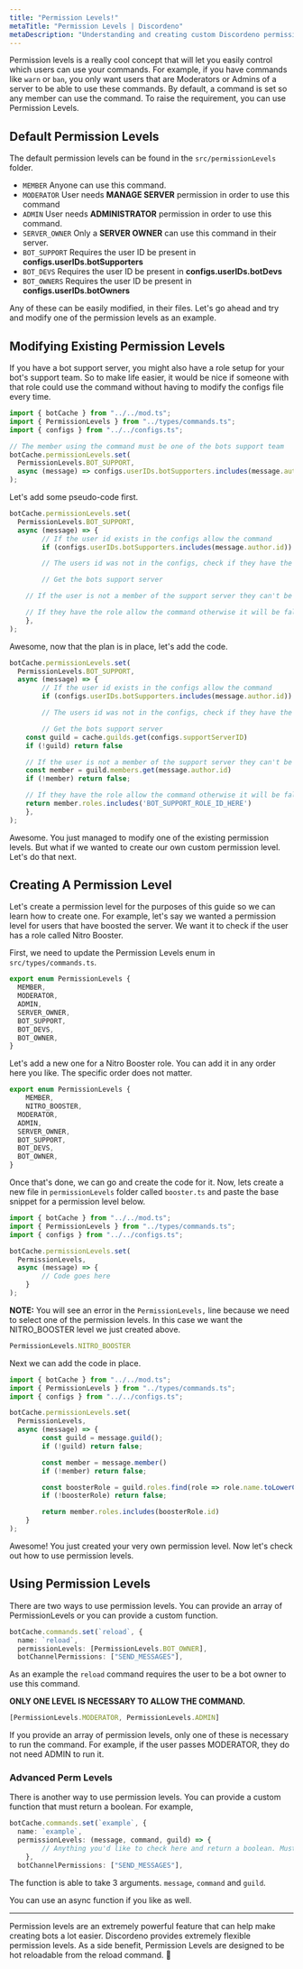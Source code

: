```yaml
---
title: "Permission Levels!"
metaTitle: "Permission Levels | Discordeno"
metaDescription: "Understanding and creating custom Discordeno permission levels!"
---
```


Permission levels is a really cool concept that will let you easily control which users can use your commands. For example, if you have commands like `warn` or `ban`, you only want users that are Moderators or Admins of a server to be able to use these commands. By default, a command is set so any member can use the command. To raise the requirement, you can use Permission Levels.

## Default Permission Levels

The default permission levels can be found in the `src/permissionLevels` folder.

- `MEMBER` Anyone can use this command.
- `MODERATOR` User needs **MANAGE SERVER** permission in order to use this command
- `ADMIN` User needs **ADMINISTRATOR** permission in order to use this command.
- `SERVER_OWNER` Only a **SERVER OWNER** can use this command in their server.
- `BOT_SUPPORT` Requires the user ID be present in **configs.userIDs.botSupporters**
- `BOT_DEVS` Requires the user ID be present in **configs.userIDs.botDevs**
- `BOT_OWNERS` Requires the user ID be present in **configs.userIDs.botOwners**

Any of these can be easily modified, in their files. Let's go ahead and try and modify one of the permission levels as an example.

## Modifying Existing Permission Levels

If you have a bot support server, you might also have a role setup for your bot's support team. So to make life easier, it would be nice if someone with that role could use the command without having to modify the configs file every time.

```ts
import { botCache } from "../../mod.ts";
import { PermissionLevels } from "../types/commands.ts";
import { configs } from "../../configs.ts";

// The member using the command must be one of the bots support team
botCache.permissionLevels.set(
  PermissionLevels.BOT_SUPPORT,
  async (message) => configs.userIDs.botSupporters.includes(message.author.id),
);
```

Let's add some pseudo-code first.

```ts
botCache.permissionLevels.set(
  PermissionLevels.BOT_SUPPORT,
  async (message) => {
		// If the user id exists in the configs allow the command
		if (configs.userIDs.botSupporters.includes(message.author.id)) return true

		// The users id was not in the configs, check if they have the role in bot server

		// Get the bots support server

    // If the user is not a member of the support server they can't be one of the support staff.

    // If they have the role allow the command otherwise it will be false and block the command.
	},
);
```

Awesome, now that the plan is in place, let's add the code.

```ts
botCache.permissionLevels.set(
  PermissionLevels.BOT_SUPPORT,
  async (message) => {
		// If the user id exists in the configs allow the command
		if (configs.userIDs.botSupporters.includes(message.author.id)) return true

		// The users id was not in the configs, check if they have the role in bot server

		// Get the bots support server
    const guild = cache.guilds.get(configs.supportServerID)
    if (!guild) return false

    // If the user is not a member of the support server they can't be one of the support staff.
    const member = guild.members.get(message.author.id)
    if (!member) return false;

    // If they have the role allow the command otherwise it will be false and block the command.
    return member.roles.includes('BOT_SUPPORT_ROLE_ID_HERE')
	},
);
```

Awesome. You just managed to modify one of the existing permission levels. But what if we wanted to create our own custom permission level. Let's do that next.

## Creating A Permission Level

Let's create a permission level for the purposes of this guide so we can learn how to create one. For example, let's say we wanted a permission level for users that have boosted the server. We want it to check if the user has a role called Nitro Booster.

First, we need to update the Permission Levels enum in `src/types/commands.ts`.

```ts
export enum PermissionLevels {
  MEMBER,
  MODERATOR,
  ADMIN,
  SERVER_OWNER,
  BOT_SUPPORT,
  BOT_DEVS,
  BOT_OWNER,
}
```

Let's add a new one for a Nitro Booster role. You can add it in any order here you like. The specific order does not matter.

```ts
export enum PermissionLevels {
	MEMBER,
	NITRO_BOOSTER,
  MODERATOR,
  ADMIN,
  SERVER_OWNER,
  BOT_SUPPORT,
  BOT_DEVS,
  BOT_OWNER,
}
```

Once that's done, we can go and create the code for it. Now, lets create a new file in `permissionLevels` folder called `booster.ts` and paste the base snippet for a permission level below.

```ts
import { botCache } from "../../mod.ts";
import { PermissionLevels } from "../types/commands.ts";
import { configs } from "../../configs.ts";

botCache.permissionLevels.set(
  PermissionLevels,
  async (message) => {
		// Code goes here
	}
);
```

**NOTE:** You will see an error in the `PermissionLevels,` line because we need to select one of the permission levels. In this case we want the NITRO_BOOSTER level we just created above.

```ts
PermissionLevels.NITRO_BOOSTER
```

Next we can add the code in place.

```ts
import { botCache } from "../../mod.ts";
import { PermissionLevels } from "../types/commands.ts";
import { configs } from "../../configs.ts";

botCache.permissionLevels.set(
  PermissionLevels,
  async (message) => {
		const guild = message.guild();
		if (!guild) return false;

		const member = message.member()
		if (!member) return false;

		const boosterRole = guild.roles.find(role => role.name.toLowerCase() === 'nitro booster')
		if (!boosterRole) return false;

		return member.roles.includes(boosterRole.id)
	}
);
```

Awesome! You just created your very own permission level. Now let's check out how to use permission levels.

## Using Permission Levels

There are two ways to use permission levels. You can provide an array of PermissionLevels or you can provide a custom function.

```ts
botCache.commands.set(`reload`, {
  name: `reload`,
  permissionLevels: [PermissionLevels.BOT_OWNER],
  botChannelPermissions: ["SEND_MESSAGES"],
```

As an example the `reload` command requires the user to be a bot owner to use this command.

**ONLY ONE LEVEL IS NECESSARY TO ALLOW THE COMMAND.**

```ts
[PermissionLevels.MODERATOR, PermissionLevels.ADMIN]
```

If you provide an array of permission levels, only one of these is necessary to run the command. For example, if the user passes MODERATOR, they do not need ADMIN to run it.

### Advanced Perm Levels

There is another way to use permission levels. You can provide a custom function that must return a boolean. For example,

```ts
botCache.commands.set(`example`, {
  name: `example`,
  permissionLevels: (message, command, guild) => {
		// Anything you'd like to check here and return a boolean. Must return true or false.
	},
  botChannelPermissions: ["SEND_MESSAGES"],
```


The function is able to take 3 arguments. `message`, `command` and `guild`.

You can use an async function if you like as well.

---

Permission levels are an extremely powerful feature that can help make creating bots a lot easier. Discordeno provides extremely flexible permission levels. As a side benefit, Permission Levels are designed to be hot reloadable from the reload command. 🎉
